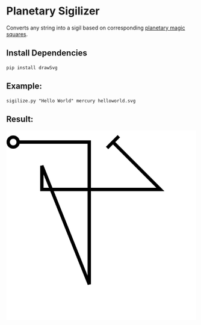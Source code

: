 # Planetary Sigilizer

Converts any string into a sigil based on corresponding [planetary magic squares](https://en.wikipedia.org/wiki/Magic_square#Europe_after_15th_century).

## Install Dependencies

```
pip install drawSvg
```

## Example:

```
sigilize.py "Hello World" mercury helloworld.svg
```

## Result:

![Result](helloworld.svg)
